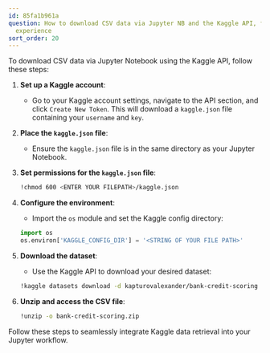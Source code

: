 ```yaml
---
id: 85fa1b961a
question: How to download CSV data via Jupyter NB and the Kaggle API, for one seamless
  experience
sort_order: 20
---
```


To download CSV data via Jupyter Notebook using the Kaggle API, follow these steps:

1. **Set up a Kaggle account**:
   - Go to your Kaggle account settings, navigate to the API section, and click `Create New Token`. This will download a `kaggle.json` file containing your `username` and `key`.

2. **Place the `kaggle.json` file**:
   - Ensure the `kaggle.json` file is in the same directory as your Jupyter Notebook.

3. **Set permissions for the `kaggle.json` file**:
   ```bash
   !chmod 600 <ENTER YOUR FILEPATH>/kaggle.json
   ```

4. **Configure the environment**:
   - Import the `os` module and set the Kaggle config directory:
   ```python
   import os
   os.environ['KAGGLE_CONFIG_DIR'] = '<STRING OF YOUR FILE PATH>'
   ```

5. **Download the dataset**:
   - Use the Kaggle API to download your desired dataset:
   ```bash
   !kaggle datasets download -d kapturovalexander/bank-credit-scoring
   ```

6. **Unzip and access the CSV file**:
   ```bash
   !unzip -o bank-credit-scoring.zip
   ```

Follow these steps to seamlessly integrate Kaggle data retrieval into your Jupyter workflow.